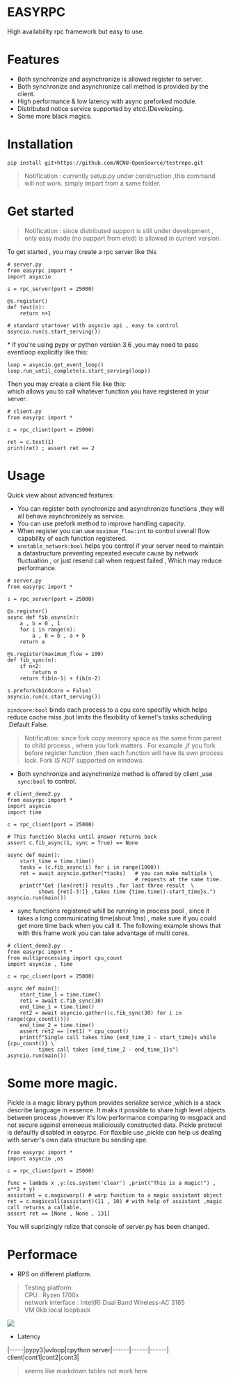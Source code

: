  # EASYRPC
 High availability rpc framework but easy to use.
 
 # Features
 - Both synchronize and asynchronize is allowed register to server.
 - Both synchronize and asynchronize call method is provided by the client.
 - High performance & low latency with async preforked module.
 - Distributed notice service supported by etcd.(Developing.
 - Some more black magics.
 
 # Installation
 
 ```
 pip install git+https://github.com/NCNU-OpenSource/testrepo.git
 ```
 > Notification : currently setup.py under construction ,this command will not work. simply import from a same folder.
 
 
 # Get started
 
 > Notification : since distributed support is still under development , only easy mode (no support from etcd) is allowed in current version.
 
 To get started , you may create a rpc server like this
 ```Python3
 # server.py
 from easyrpc import *
 import asyncio
 
 s = rpc_server(port = 25000)
 
 @s.register()
 def test(n):
     return n+1
 
 # standard startover with asyncio api , easy to control
 asyncio.run(s.start_serving())
 ```
 \* if you're using pypy or python version 3.6 ,you may need to pass eventloop explicitly like this:
 ```
 loop = asyncio.get_event_loop()
 loop.run_until_complete(s.start_serving(loop))
 ```
 
Then you may create a client file like this:<br>
which allows you to call whatever function you have registered in your server.
```Python3
# client.py
from easyrpc import *

c = rpc_client(port = 25000)

ret = c.test(1)
print(ret) ; assert ret == 2
```
# Usage
Quick view about advanced features:
- You can register both synchronize and asynchronize functions ,they will all behave asynchronizely as service.
- You can use prefork method to improve handling capacity.
- When register you can use `maximum_flow:int` to control overall flow capability of each function registered.
- `unstable_network:bool` helps you control if your server need to maintain a datastructure preventing repeated execute cause by network fluctuation , or just resend call when request failed , Which may reduce performance.
```Python3
# server.py
from easyrpc import *

s = rpc_server(port = 25000)

@s.register()
async def fib_async(n):
    a , b = 0 , 1
    for i in range(n):
        a , b = b , a + b
    return a

@s.register(maximum_flow = 100)
def fib_sync(n):
    if n<2:
        return n
    return fib(n-1) + fib(n-2)

s.prefork(bindcore = False)
asyncio.run(s.start_serving())
```
`bindcore:bool` binds each process to a cpu core specifily which helps reduce cache miss ,but limits the flexibility of kernel's tasks scheduling .Default False.

> Notification: since fork copy memory space as the same from parent to child process , where you fork matters . For example ,if you fork before register function ,then each function will have its own process lock. Fork *IS NOT* supported on windows.

- Both synchronize and asynchronize method is offered by client ,use `sync:bool` to control.
```Python3
# client_demo2.py
from easyrpc import *
import asyncio
import time

c = rpc_client(port = 25000)

# This function blocks until answer returns back
assert c.fib_async(1, sync = True) == None 

async def main():
    start_time = time.time()
    tasks = (c.fib_async(i) for i in range(1000))
    ret = await asyncio.gather(*tasks)   # you can make multiple \
                                         # requests at the same time. 
    print(f"Get {len(ret)} results ,for last three result  \
          shows {ret[-3:]} ,takes time {time.time()-start_time}s.")
asyncio.run(main())
```
- sync functions registered whill be running in process pool , since it takes a long communicating time(about 1ms) , make sure if you could get more time back when you call it. The following example shows that with this frame work you can take advantage of multi cores.
```Python3
# client_demo3.py
from easyrpc import *
from multiprocessing import cpu_count
import asyncio , time

c = rpc_client(port = 25000)

async def main():
    start_time_1 = time.time()
    ret1 = await c.fib_sync(30)
    end_time_1 = time.time()
    ret2 = await asyncio.gather((c.fib_sync(30) for i in range(cpu_count())))
    end_time_2 = time.time()
    assert ret2 == [ret1] * cpu_count()
    print(f"Single call takes time {end_time_1 - start_time}s while {cpu_count()} \
          times call takes {end_time_2 - end_time_1}s")
asyncio.run(main())
```

# Some more magic.
Pickle is a magic library python provides serialize service ,which is a stack describe language in essence. It maks it possible to share high level objects between process ,however it's low performance comparing to msgpack and not secure against erroneous maliciously constructed data.
Pickle protocol is defaultly disabled in easyrpc.
For flaxible use ,pickle can help us dealing with server's own data structure bu sending ape. 

```Python3
from easyrpc import *
import asyncio ,os

c = rpc_client(port = 25000)

func = lambda x ,y:(os.system('clear') ,print("This is a magic!") , x**2 + y)
assistant = c.magicwarp() # warp function to a magic assistant object
ret = c.magiccall(assistant)(11 , 10) # with help of assistant ,magic call returns a callable.
assert ret == [None , None , 131]
```
You will suprizingly relize that console of server.py has been changed.

# Performace

- RPS on different platform.
> Testing platform: <br>
>    CPU : Ryzen 1700x<br>
>    network interface : Intel(R) Dual Band Wireless-AC 3165<br>
>    VM 0kb local loopback<br>

![](https://github.com/NCNU-OpenSource/testrepo/blob/master/benchmarks.png?raw=true)

- Latency<br>

|-----|pypy3|uvloop|cpython
server|------|------|------|
client|cont1|cont2|cont3|
> seems like markdown tables not work here
